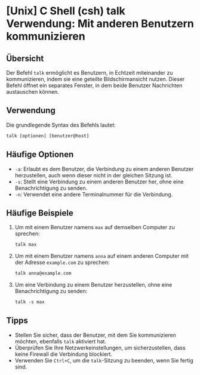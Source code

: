 # [Unix] C Shell (csh) talk Verwendung: Mit anderen Benutzern kommunizieren

## Übersicht
Der Befehl `talk` ermöglicht es Benutzern, in Echtzeit miteinander zu kommunizieren, indem sie eine geteilte Bildschirmansicht nutzen. Dieser Befehl öffnet ein separates Fenster, in dem beide Benutzer Nachrichten austauschen können.

## Verwendung
Die grundlegende Syntax des Befehls lautet:

```csh
talk [optionen] [benutzer@host]
```

## Häufige Optionen
- `-a`: Erlaubt es dem Benutzer, die Verbindung zu einem anderen Benutzer herzustellen, auch wenn dieser nicht in der gleichen Sitzung ist.
- `-s`: Stellt eine Verbindung zu einem anderen Benutzer her, ohne eine Benachrichtigung zu senden.
- `-n`: Verwendet eine andere Terminalnummer für die Verbindung.

## Häufige Beispiele
1. Um mit einem Benutzer namens `max` auf demselben Computer zu sprechen:

   ```csh
   talk max
   ```

2. Um mit einem Benutzer namens `anna` auf einem anderen Computer mit der Adresse `example.com` zu sprechen:

   ```csh
   talk anna@example.com
   ```

3. Um eine Verbindung zu einem Benutzer herzustellen, ohne eine Benachrichtigung zu senden:

   ```csh
   talk -s max
   ```

## Tipps
- Stellen Sie sicher, dass der Benutzer, mit dem Sie kommunizieren möchten, ebenfalls `talk` aktiviert hat.
- Überprüfen Sie Ihre Netzwerkeinstellungen, um sicherzustellen, dass keine Firewall die Verbindung blockiert.
- Verwenden Sie `Ctrl+C`, um die `talk`-Sitzung zu beenden, wenn Sie fertig sind.